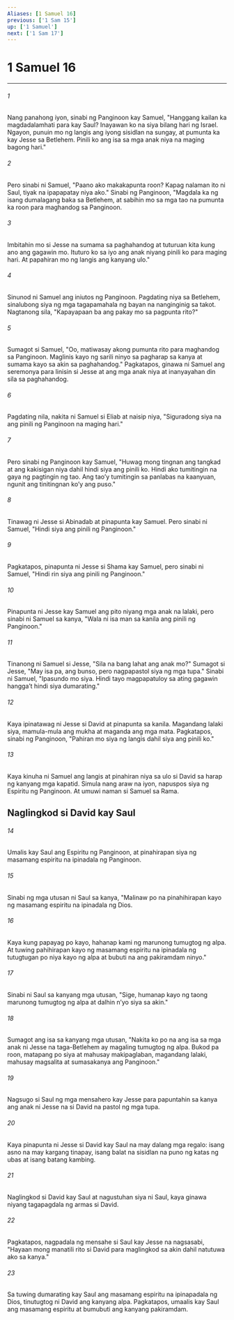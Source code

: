 ```yaml
---
Aliases: [1 Samuel 16]
previous: ['1 Sam 15']
up: ['1 Samuel']
next: ['1 Sam 17']
---
```

# 1 Samuel 16

***

###### 1
Nang panahong iyon, sinabi ng Panginoon kay Samuel, "Hanggang kailan ka magdadalamhati para kay Saul? Inayawan ko na siya bilang hari ng Israel. Ngayon, punuin mo ng langis ang iyong sisidlan na sungay, at pumunta ka kay Jesse sa Betlehem. Pinili ko ang isa sa mga anak niya na maging bagong hari." 

###### 2
Pero sinabi ni Samuel, "Paano ako makakapunta roon? Kapag nalaman ito ni Saul, tiyak na ipapapatay niya ako." Sinabi ng Panginoon, "Magdala ka ng isang dumalagang baka sa Betlehem, at sabihin mo sa mga tao na pumunta ka roon para maghandog sa Panginoon. 

###### 3
Imbitahin mo si Jesse na sumama sa paghahandog at tuturuan kita kung ano ang gagawin mo. Ituturo ko sa iyo ang anak niyang pinili ko para maging hari. At papahiran mo ng langis ang kanyang ulo." 

###### 4
Sinunod ni Samuel ang iniutos ng Panginoon. Pagdating niya sa Betlehem, sinalubong siya ng mga tagapamahala ng bayan na nanginginig sa takot. Nagtanong sila, "Kapayapaan ba ang pakay mo sa pagpunta rito?" 

###### 5
Sumagot si Samuel, "Oo, matiwasay akong pumunta rito para maghandog sa Panginoon. Maglinis kayo ng sarili ninyo sa pagharap sa kanya at sumama kayo sa akin sa paghahandog." Pagkatapos, ginawa ni Samuel ang seremonya para linisin si Jesse at ang mga anak niya at inanyayahan din sila sa paghahandog. 

###### 6
Pagdating nila, nakita ni Samuel si Eliab at naisip niya, "Siguradong siya na ang pinili ng Panginoon na maging hari." 

###### 7
Pero sinabi ng Panginoon kay Samuel, "Huwag mong tingnan ang tangkad at ang kakisigan niya dahil hindi siya ang pinili ko. Hindi ako tumitingin na gaya ng pagtingin ng tao. Ang taoʼy tumitingin sa panlabas na kaanyuan, ngunit ang tinitingnan koʼy ang puso." 

###### 8
Tinawag ni Jesse si Abinadab at pinapunta kay Samuel. Pero sinabi ni Samuel, "Hindi siya ang pinili ng Panginoon." 

###### 9
Pagkatapos, pinapunta ni Jesse si Shama kay Samuel, pero sinabi ni Samuel, "Hindi rin siya ang pinili ng Panginoon." 

###### 10
Pinapunta ni Jesse kay Samuel ang pito niyang mga anak na lalaki, pero sinabi ni Samuel sa kanya, "Wala ni isa man sa kanila ang pinili ng Panginoon." 

###### 11
Tinanong ni Samuel si Jesse, "Sila na bang lahat ang anak mo?" Sumagot si Jesse, "May isa pa, ang bunso, pero nagpapastol siya ng mga tupa." Sinabi ni Samuel, "Ipasundo mo siya. Hindi tayo magpapatuloy sa ating gagawin hanggaʼt hindi siya dumarating." 

###### 12
Kaya ipinatawag ni Jesse si David at pinapunta sa kanila. Magandang lalaki siya, mamula-mula ang mukha at maganda ang mga mata. Pagkatapos, sinabi ng Panginoon, "Pahiran mo siya ng langis dahil siya ang pinili ko." 

###### 13
Kaya kinuha ni Samuel ang langis at pinahiran niya sa ulo si David sa harap ng kanyang mga kapatid. Simula nang araw na iyon, napuspos siya ng Espiritu ng Panginoon. At umuwi naman si Samuel sa Rama.

## Naglingkod si David kay Saul 

###### 14
Umalis kay Saul ang Espiritu ng Panginoon, at pinahirapan siya ng masamang espiritu na ipinadala ng Panginoon. 

###### 15
Sinabi ng mga utusan ni Saul sa kanya, "Malinaw po na pinahihirapan kayo ng masamang espiritu na ipinadala ng Dios. 

###### 16
Kaya kung papayag po kayo, hahanap kami ng marunong tumugtog ng alpa. At tuwing pahihirapan kayo ng masamang espiritu na ipinadala ng tutugtugan po niya kayo ng alpa at bubuti na ang pakiramdam ninyo." 

###### 17
Sinabi ni Saul sa kanyang mga utusan, "Sige, humanap kayo ng taong marunong tumugtog ng alpa at dalhin nʼyo siya sa akin." 

###### 18
Sumagot ang isa sa kanyang mga utusan, "Nakita ko po na ang isa sa mga anak ni Jesse na taga-Betlehem ay magaling tumugtog ng alpa. Bukod pa roon, matapang po siya at mahusay makipaglaban, magandang lalaki, mahusay magsalita at sumasakanya ang Panginoon." 

###### 19
Nagsugo si Saul ng mga mensahero kay Jesse para papuntahin sa kanya ang anak ni Jesse na si David na pastol ng mga tupa. 

###### 20
Kaya pinapunta ni Jesse si David kay Saul na may dalang mga regalo: isang asno na may kargang tinapay, isang balat na sisidlan na puno ng katas ng ubas at isang batang kambing. 

###### 21
Naglingkod si David kay Saul at nagustuhan siya ni Saul, kaya ginawa niyang tagapagdala ng armas si David. 

###### 22
Pagkatapos, nagpadala ng mensahe si Saul kay Jesse na nagsasabi, "Hayaan mong manatili rito si David para maglingkod sa akin dahil natutuwa ako sa kanya." 

###### 23
Sa tuwing dumarating kay Saul ang masamang espiritu na ipinapadala ng Dios, tinutugtog ni David ang kanyang alpa. Pagkatapos, umaalis kay Saul ang masamang espiritu at bumubuti ang kanyang pakiramdam.
